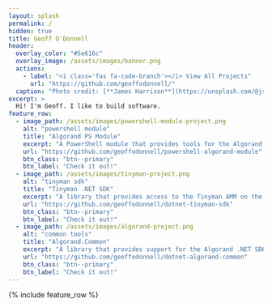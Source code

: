 ```yaml
---
layout: splash
permalink: /
hidden: true
title: Geoff O'Donnell
header:
  overlay_color: "#5e616c"
  overlay_image: /assets/images/banner.png
  actions:
    - label: "<i class='fas fa-code-branch'></i> View All Projects"
      url: "https://github.com/geoffodonnell/"
  caption: "Photo credit: [**James Harrison**](https://unsplash.com/@jstrippa)"
excerpt: >
  Hi! I'm Geoff. I like to build software.
feature_row:
  - image_path: /assets/images/powershell-module-project.png
    alt: "powershell module"
    title: "Algorand PS Module"
    excerpt: "A PowerShell module that provides tools for the Algorand blockchain."
    url: "https://github.com/geoffodonnell/powershell-algorand-module"
    btn_class: "btn--primary"
    btn_label: "Check it out!"
  - image_path: /assets/images/tinyman-project.png
    alt: "tinyman sdk"
    title: "Tinyman .NET SDK"
    excerpt: "A library that provides access to the Tinyman AMM on the Algorand blockchain."
    url: "https://github.com/geoffodonnell/dotnet-tinyman-sdk"
    btn_class: "btn--primary"
    btn_label: "Check it out!"
  - image_path: /assets/images/algorand-project.png
    alt: "common tools"
    title: "Algorand.Common"
    excerpt: "A library that provides support for the Algorand .NET SDK 2."
    url: "https://github.com/geoffodonnell/dotnet-algorand-common"
    btn_class: "btn--primary"
    btn_label: "Check it out!"     
---
```


{% include feature_row %}
